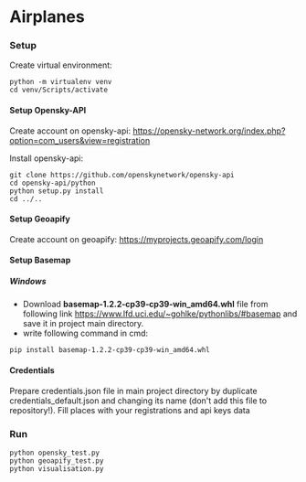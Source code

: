# Airplanes

### Setup

Create virtual environment:
```
python -m virtualenv venv
cd venv/Scripts/activate
```

#### Setup Opensky-API
Create account on opensky-api:
https://opensky-network.org/index.php?option=com_users&view=registration

Install opensky-api:
```
git clone https://github.com/openskynetwork/opensky-api
cd opensky-api/python
python setup.py install
cd ../..
```

#### Setup Geoapify
Create account on geoapify:
https://myprojects.geoapify.com/login

#### Setup Basemap

##### Windows

* Download **basemap‑1.2.2‑cp39‑cp39‑win_amd64.whl** file from following link https://www.lfd.uci.edu/~gohlke/pythonlibs/#basemap and save it in project main directory.
* write following command in cmd:
```
pip install basemap‑1.2.2‑cp39‑cp39‑win_amd64.whl
```

#### Credentials

Prepare credentials.json file in main project directory by duplicate credentials_default.json and changing its name (don't add this file to repository!). Fill places with your registrations and api keys data


### Run
```
python opensky_test.py
python geoapify_test.py
python visualisation.py
```
